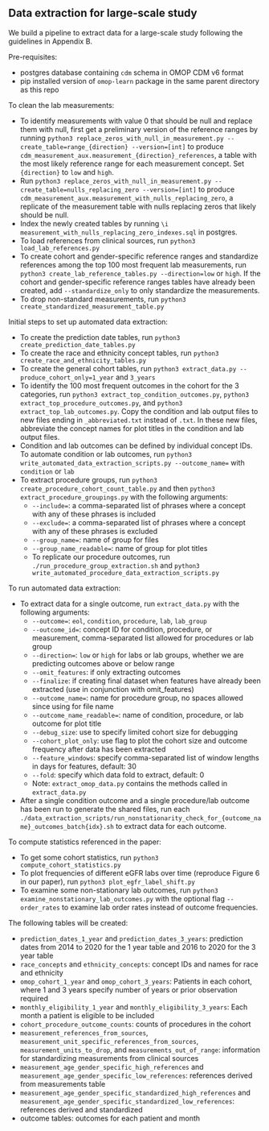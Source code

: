 ## Data extraction for large-scale study

We build a pipeline to extract data for a large-scale study following the guidelines in Appendix B.

Pre-requisites:
- postgres database containing `cdm` schema in OMOP CDM v6 format
- pip installed version of `omop-learn` package in the same parent directory as this repo

To clean the lab measurements:
- To identify measurements with value 0 that should be null and replace them with null, first get a preliminary version of the reference ranges by running `python3 replace_zeros_with_null_in_measurement.py --create_table=range_{direction} --version=[int]` to produce `cdm_measurement_aux.measurement_{direction}_references`, a table with the most likely reference range for each measurement concept. Set `{direction}` to `low` and `high`.
- Run `python3 replace_zeros_with_null_in_measurement.py --create_table=nulls_replacing_zero --version=[int]` to produce `cdm_measurement_aux.measurement_with_nulls_replacing_zero`, a replicate of the measurement table with nulls replacing zeros that likely should be null.
- Index the newly created tables by running `\i measurement_with_nulls_replacing_zero_indexes.sql` in postgres.
- To load references from clinical sources, run `python3 load_lab_references.py`
- To create cohort and gender-specific reference ranges and standardize references among the top 100 most frequent lab measurements, run `python3 create_lab_reference_tables.py --direction=low` or `high`. If the cohort and gender-specific reference ranges tables have already been created, add `--standardize_only` to only standardize the measurements.
- To drop non-standard measurements, run `python3 create_standardized_measurement_table.py`

Initial steps to set up automated data extraction:
- To create the prediction date tables, run `python3 create_prediction_date_tables.py`
- To create the race and ethnicity concept tables, run `python3 create_race_and_ethnicity_tables.py`
- To create the general cohort tables, run `python3 extract_data.py --produce_cohort_only=1_year` and `3_years`
- To identify the 100 most frequent outcomes in the cohort for the 3 categories, run `python3 extract_top_condition_outcomes.py`, `python3 extract_top_procedure_outcomes.py`, and `python3 extract_top_lab_outcomes.py`. Copy the condition and lab output files to new files ending in `_abbreviated.txt` instead of `.txt`. In these new files, abbreviate the concept names for plot titles in the condition and lab output files.
- Condition and lab outcomes can be defined by individual concept IDs. To automate condition or lab outcomes, run `python3 write_automated_data_extraction_scripts.py --outcome_name=` with `condition` or `lab`
- To extract procedure groups, run `python3 create_procedure_cohort_count_table.py` and then `python3 extract_procedure_groupings.py` with the following arguments:
    - `--include=`: a comma-separated list of phrases where a concept with any of these phrases is included
    - `--exclude=`: a comma-separated list of phrases where a concept with any of these phrases is excluded
    - `--group_name=`: name of group for files
    - `--group_name_readable=`: name of group for plot titles
    - To replicate our procedure outcomes, run `./run_procedure_group_extraction.sh` and `python3 write_automated_procedure_data_extraction_scripts.py`

To run automated data extraction:
- To extract data for a single outcome, run `extract_data.py` with the following arguments:
    - `--outcome=`: `eol`, `condition`, `procedure`, `lab`, `lab_group`
    - `--outcome_id=`: concept ID for condition, procedure, or measurement, comma-separated list allowed for procedures or lab group
    - `--direction=`: `low` or `high` for labs or lab groups, whether we are predicting outcomes above or below range
    - `--omit_features`: if only extracting outcomes
    - `--finalize`: if creating final dataset when features have already been extracted (use in conjunction with omit_features)
    - `--outcome_name=`: name for procedure group, no spaces allowed since using for file name
    - `--outcome_name_readable=`: name of condition, procedure, or lab outcome for plot title
    - `--debug_size`: use to specify limited cohort size for debugging
    - `--cohort_plot_only`: use flag to plot the cohort size and outcome frequency after data has been extracted
    - `--feature_windows`: specify comma-separated list of window lengths in days for features, default: 30
    - `--fold`: specify which data fold to extract, default: 0
    - Note: `extract_omop_data.py` contains the methods called in `extract_data.py`
- After a single condition outcome and a single procedure/lab outcome has been run to generate the shared files, run each `./data_extraction_scripts/run_nonstationarity_check_for_{outcome_name}_outcomes_batch{idx}.sh` to extract data for each outcome.

To compute statistics referenced in the paper:
- To get some cohort statistics, run `python3 compute_cohort_statistics.py`
- To plot frequencies of different eGFR labs over time (reproduce Figure 6 in our paper), run `python3 plot_egfr_label_shift.py`
- To examine some non-stationary lab outcomes, run `python3 examine_nonstationary_lab_outcomes.py` with the optional flag `--order_rates` to examine lab order rates instead of outcome frequencies.
    
The following tables will be created:
- `prediction_dates_1_year` and `prediction_dates_3_years`: prediction dates from 2014 to 2020 for the 1 year table and 2016 to 2020 for the 3 year table
- `race_concepts` and `ethnicity_concepts`: concept IDs and names for race and ethnicity
- `omop_cohort_1_year` and `omop_cohort_3_years`: Patients in each cohort, where 1 and 3 years specify number of years or prior observation required
- `monthly_eligibility_1_year` and `monthly_eligibility_3_years`: Each month a patient is eligible to be included
- `cohort_procedure_outcome_counts`: counts of procedures in the cohort
- `measurement_references_from_sources`, `measurement_unit_specific_references_from_sources`, `measurement_units_to_drop`, and `measurements_out_of_range`: information for standardizing measurements from clinical sources
- `measurement_age_gender_specific_high_references` and `measurement_age_gender_specific_low_references`: references derived from measurements table
 - `measurement_age_gender_specific_standardized_high_references` and `measurement_age_gender_specific_standardized_low_references`: references derived and standardized
- outcome tables: outcomes for each patient and month